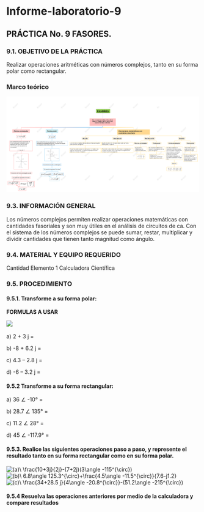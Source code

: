 # Informe-laboratorio-9
 
**<H2>PRÁCTICA No. 9 FASORES.</H2>**

**<H3>9.1. OBJETIVO DE LA PRÁCTICA</H3>**

Realizar operaciones aritméticas con números complejos, tanto en su forma polar 
como rectangular.

**<H3>Marco teórico</H3>**

![Image text](https://github.com/S3bastianCaceres/Informe-laboratorio-9/blob/main/FASO%209999.png)

**<H3>9.3. INFORMACIÓN GENERAL</H3>**

Los números complejos permiten realizar operaciones matemáticas con 
cantidades fasoriales y son muy útiles en el análisis de circuitos de ca. Con el sistema de 
los números complejos se puede sumar, restar, multiplicar y dividir cantidades que tienen 
tanto magnitud como ángulo.

**<H3>9.4. MATERIAL Y EQUIPO REQUERIDO</H3>**


Cantidad Elemento
1 Calculadora Científica



**<H3>9.5. PROCEDIMIENTO</H3>**

**<H4>9.5.1. Transforme a su forma polar:</H4>**

**FORMULAS A USAR**

<img src="https://chart.apis.google.com/chart?cht=tx&chl=C%3D%20%5Csqrt%7B%20A%5E%7B2%7D%20%2B%20B%5E%7B2%7D%20%7D%20%5C%5C%0A%20%5Ctheta%20%3Dtan%5E%7B-1%7D%20%20%5Cbig(%20%5Cfrac%7B%20%5Cpm%20B%7D%7BA%7D%20%5Cbig)%20">



a) 2 + 3 j = 

b) -8 + 6.2 j = 

c) 4.3 – 2.8 j = 

d) -6 – 3.2 j =


**<H4>9.5.2 Transforme a su forma rectangular:</H4>**
a) 36 ∠ -10° = 

b) 28.7 ∠ 135° = 

c) 11.2 ∠ 28° = 

d) 45 ∠ -117.9° = 
 


**<H4>9.5.3. Realice las siguientes operaciones paso a paso, y represente el resultado tanto en su forma rectangular como en su forma polar.</H4>**

<img src="https://latex.codecogs.com/svg.image?(a)\&space;\frac{10&plus;3j}{2j}-(7&plus;2j)(3\angle&space;-115^{\circ})" title="(a)\ \frac{10+3j}{2j}-(7+2j)(3\angle -115^{\circ})" />


<img src="https://latex.codecogs.com/svg.image?(b)\&space;6.8\angle&space;125.3^{\circ}&plus;\frac{4.5\angle&space;-11.5^{\circ}}{7.6-j1.2}" title="(b)\ 6.8\angle 125.3^{\circ}+\frac{4.5\angle -11.5^{\circ}}{7.6-j1.2}" />


<img src="https://latex.codecogs.com/svg.image?(c)\&space;\frac{34&plus;28.5&space;j}{4\angle&space;-20.8^{\circ}}-(51.2\angle&space;-215^{\circ})" title="(c)\ \frac{34+28.5 j}{4\angle -20.8^{\circ}}-(51.2\angle -215^{\circ})" />


**<H4>9.5.4 Resuelva las operaciones anteriores por medio de la calculadora y compare resultados</H4>**
